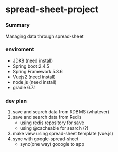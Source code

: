 # spread-sheet-project

### Summary
Managing data through spread-sheet

### enviroment 
* JDK8 (need install)
* Spring boot 2.4.5
* Spring Framework 5.3.6
* Vuejs2 (need install)
* node.js (need install)
* gradle 6.7.1

### dev plan
1. save and search data from RDBMS (whatever)
2. save and search data from Redis
    - using redis repository for save
    - using @cacheable for search (?)
3. make view using spread-sheet template (vue.js)
4. sync with google-spread-sheet 
    - sync(one way) gooogle to app
